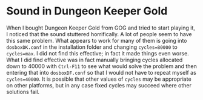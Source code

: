 # Sound in Dungeon Keeper Gold

When I bought Dungeon Keeper Gold from GOG and tried to start playing it, I
noticed that the sound stuttered horrifically. A lot of people seem to have
this same problem. What appears to work for many of them is going into
`dosboxDK.conf` in the installation folder and changing `cycles=80000` to
`cycles=max`. I did not find this effective; in fact it made things even worse.
What I did find effective was in fact manually bringing cycles allocated down
to 40000 with `Ctrl-F11` to see what would solve the problem and then entering
that into `dosboxDF.conf` so that I would not have to repeat myself as
`cycles=40000`. It is possible that other values of `cycles` may be appropriate
on other platforms, but in any case fixed cycles may succeed where other
solutions fail.
